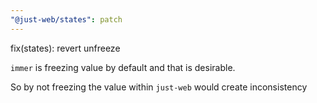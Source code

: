 ```yaml
---
"@just-web/states": patch
---
```


fix(states): revert unfreeze

`immer` is freezing value by default and that is desirable.

So by not freezing the value within `just-web` would create inconsistency
